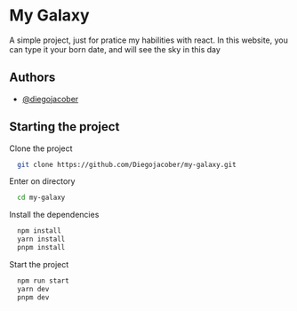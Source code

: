 
# My Galaxy

A simple project, just for pratice my habilities with react. In this website, you can type it your born date, and will see the sky in this day


## Authors

- [@diegojacober](https://www.github.com/diegojacober)


## Starting the project

Clone the project

```bash
  git clone https://github.com/Diegojacober/my-galaxy.git
```

Enter on directory

```bash
  cd my-galaxy
```

Install the dependencies

```bash
  npm install
  yarn install
  pnpm install
```

Start the project

```bash
  npm run start
  yarn dev
  pnpm dev
```

